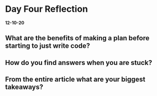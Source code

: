 # Day Four Reflection
__12-10-20__

## What are the benefits of making a plan before starting to just write code?

## How do you find answers when you are stuck?

## From the entire article what are your biggest takeaways?